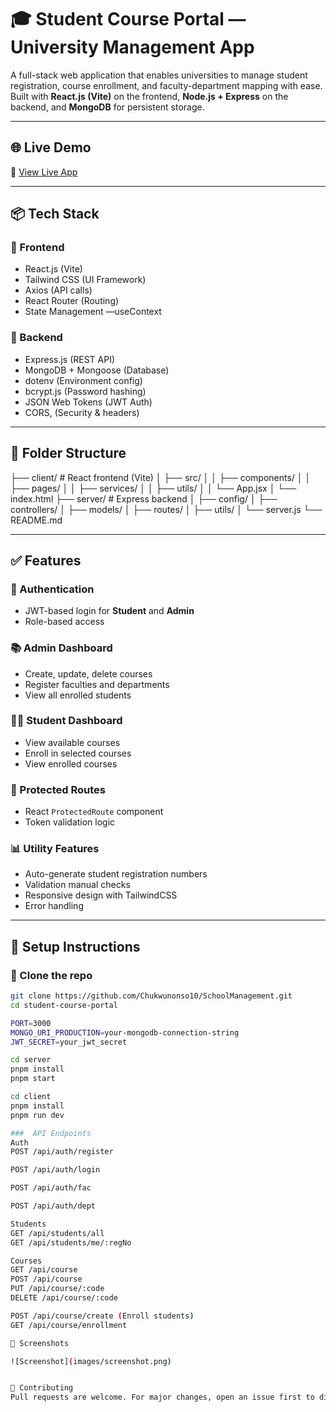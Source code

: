 # 🎓 Student Course Portal — University Management App

A full-stack web application that enables universities to manage student registration, course enrollment, and faculty-department mapping with ease. Built with **React.js (Vite)** on the frontend, **Node.js + Express** on the backend, and **MongoDB** for persistent storage.

---

## 🌐 Live Demo

🔗 [View Live App](https://schoolmanagement-1-frontend.onrender.com)

---

## 📦 Tech Stack

### 🔹 Frontend
- React.js (Vite)
- Tailwind CSS (UI Framework)
- Axios (API calls)
- React Router (Routing)
- State Management —useContext

### 🔹 Backend
- Express.js (REST API)
- MongoDB + Mongoose (Database)
- dotenv (Environment config)
- bcrypt.js (Password hashing)
- JSON Web Tokens (JWT Auth)
- CORS, (Security & headers)

---

## 📁 Folder Structure
├── client/ # React frontend (Vite)
│ ├── src/
│ │ ├── components/
│ │ ├── pages/
│ │ ├── services/
│ │ ├── utils/
│ │ └── App.jsx
│ └── index.html
├── server/ # Express backend
│ ├── config/
│ ├── controllers/
│ ├── models/
│ ├── routes/
│ ├── utils/
│ └── server.js
└── README.md



---

## ✅ Features

### 👤 Authentication
- JWT-based login for **Student** and **Admin**
- Role-based access

### 📚 Admin Dashboard
- Create, update, delete courses
- Register faculties and departments
- View all enrolled students

### 👨‍🎓 Student Dashboard
- View available courses
- Enroll in selected courses
- View enrolled courses

### 🔐 Protected Routes
- React `ProtectedRoute` component
- Token validation logic

### 📊 Utility Features
- Auto-generate student registration numbers
- Validation  manual checks
- Responsive design with TailwindCSS
- Error handling 

---

## 🧪 Setup Instructions

### 🚀 Clone the repo

```bash
git clone https://github.com/Chukwunonso10/SchoolManagement.git
cd student-course-portal

PORT=3000
MONGO_URI_PRODUCTION=your-mongodb-connection-string
JWT_SECRET=your_jwt_secret

cd server
pnpm install
pnpm start

cd client
pnpm install
pnpm run dev

###  API Endpoints
Auth
POST /api/auth/register

POST /api/auth/login

POST /api/auth/fac

POST /api/auth/dept

Students
GET /api/students/all
GET /api/students/me/:regNo

Courses
GET /api/course
POST /api/course
PUT /api/course/:code
DELETE /api/course/:code

POST /api/course/create (Enroll students)
GET /api/course/enrollment

📸 Screenshots

![Screenshot](images/screenshot.png)


🤝 Contributing
Pull requests are welcome. For major changes, open an issue first to discuss.